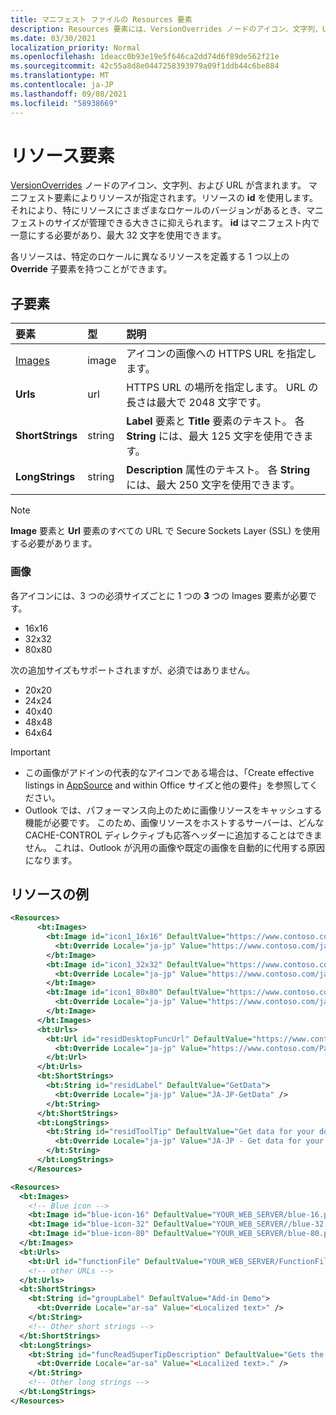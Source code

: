 ```yaml
---
title: マニフェスト ファイルの Resources 要素
description: Resources 要素には、VersionOverrides ノードのアイコン、文字列、URL が含まれます。
ms.date: 03/30/2021
localization_priority: Normal
ms.openlocfilehash: 1deacc0b93e19e5f646ca2dd74d6f89de562f21e
ms.sourcegitcommit: 42c55a8d8e0447258393979a09f1ddb44c6be884
ms.translationtype: MT
ms.contentlocale: ja-JP
ms.lasthandoff: 09/08/2021
ms.locfileid: "58938669"
---
```

# <a name="resources-element"></a>リソース要素

[VersionOverrides](versionoverrides.md) ノードのアイコン、文字列、および URL が含まれます。 マニフェスト要素によりリソースが指定されます。リソースの **id** を使用します。 それにより、特にリソースにさまざまなロケールのバージョンがあるとき、マニフェストのサイズが管理できる大きさに抑えられます。 **id** はマニフェスト内で一意にする必要があり、最大 32 文字を使用できます。

各リソースは、特定のロケールに異なるリソースを定義する 1 つ以上の **Override** 子要素を持つことができます。

## <a name="child-elements"></a>子要素

|  要素 |  型  |  説明  |
|:-----|:-----|:-----|
|  [Images](#images)            |  image   |  アイコンの画像への HTTPS URL を指定します。 |
|  **Urls**                |  url     |  HTTPS URL の場所を指定します。 URL の長さは最大で 2048 文字です。 |
|  **ShortStrings** |  string  |  **Label** 要素と **Title** 要素のテキスト。 各 **String** には、最大 125 文字を使用できます。|
|  **LongStrings**  |  string  | **Description** 属性のテキスト。 各 **String** には、最大 250 文字を使用できます。|

> [!NOTE]
> **Image** 要素と **Url** 要素のすべての URL で Secure Sockets Layer (SSL) を使用する必要があります。

### <a name="images"></a>画像

各アイコンには、3 つの必須サイズごとに 1 つの **3** つの Images 要素が必要です。

- 16x16
- 32x32
- 80x80

次の追加サイズもサポートされますが、必須ではありません。

- 20x20
- 24x24
- 40x40
- 48x48
- 64x64

> [!IMPORTANT]
>
> - この画像がアドインの代表的なアイコンである場合は、「Create effective listings in [AppSource](/office/dev/store/create-effective-office-store-listings#create-an-icon-for-your-add-in) and within Office サイズと他の要件」を参照してください。
> - Outlook では、パフォーマンス向上のために画像リソースをキャッシュする機能が必要です。 このため、画像リソースをホストするサーバーは、どんな CACHE-CONTROL ディレクティブも応答ヘッダーに追加することはできません。 これは、Outlook が汎用の画像や既定の画像を自動的に代用する原因になります。

## <a name="resources-examples"></a>リソースの例

```XML
<Resources>
      <bt:Images>
        <bt:Image id="icon1_16x16" DefaultValue="https://www.contoso.com/icon_default.png">
          <bt:Override Locale="ja-jp" Value="https://www.contoso.com/ja-jp16-icon_default.png" />
        </bt:Image>
        <bt:Image id="icon1_32x32" DefaultValue="https://www.contoso.com/icon_default.png">
          <bt:Override Locale="ja-jp" Value="https://www.contoso.com/ja-jp32-icon_default.png" />
        </bt:Image>
        <bt:Image id="icon1_80x80" DefaultValue="https://www.contoso.com/icon_default.png">
          <bt:Override Locale="ja-jp" Value="https://www.contoso.com/ja-jp80-icon_default.png" />
        </bt:Image>
      </bt:Images>
      <bt:Urls>
        <bt:Url id="residDesktopFuncUrl" DefaultValue="https://www.contoso.com/Pages/Home.aspx">
          <bt:Override Locale="ja-jp" Value="https://www.contoso.com/Pages/Home.aspx" />
        </bt:Url>
      </bt:Urls>
      <bt:ShortStrings>
        <bt:String id="residLabel" DefaultValue="GetData">
          <bt:Override Locale="ja-jp" Value="JA-JP-GetData" />
        </bt:String>
      </bt:ShortStrings>
      <bt:LongStrings>
        <bt:String id="residToolTip" DefaultValue="Get data for your document.">
          <bt:Override Locale="ja-jp" Value="JA-JP - Get data for your document." />
        </bt:String>
      </bt:LongStrings>
    </Resources>
```

```xml
<Resources>
  <bt:Images>
    <!-- Blue icon -->
    <bt:Image id="blue-icon-16" DefaultValue="YOUR_WEB_SERVER/blue-16.png"/>
    <bt:Image id="blue-icon-32" DefaultValue="YOUR_WEB_SERVER//blue-32.png"/>
    <bt:Image id="blue-icon-80" DefaultValue="YOUR_WEB_SERVER/blue-80.png"/>
  </bt:Images>
  <bt:Urls>
    <bt:Url id="functionFile" DefaultValue="YOUR_WEB_SERVER/FunctionFile/Functions.html"/>
    <!-- other URLs -->
  </bt:Urls>
  <bt:ShortStrings>
    <bt:String id="groupLabel" DefaultValue="Add-in Demo">
      <bt:Override Locale="ar-sa" Value="<Localized text>" />
    </bt:String>
    <!-- Other short strings -->
  </bt:ShortStrings>
  <bt:LongStrings>
    <bt:String id="funcReadSuperTipDescription" DefaultValue="Gets the subject of the message or appointment.">
      <bt:Override Locale="ar-sa" Value="<Localized text>." />
    </bt:String>
    <!-- Other long strings -->
  </bt:LongStrings>
</Resources>
```
